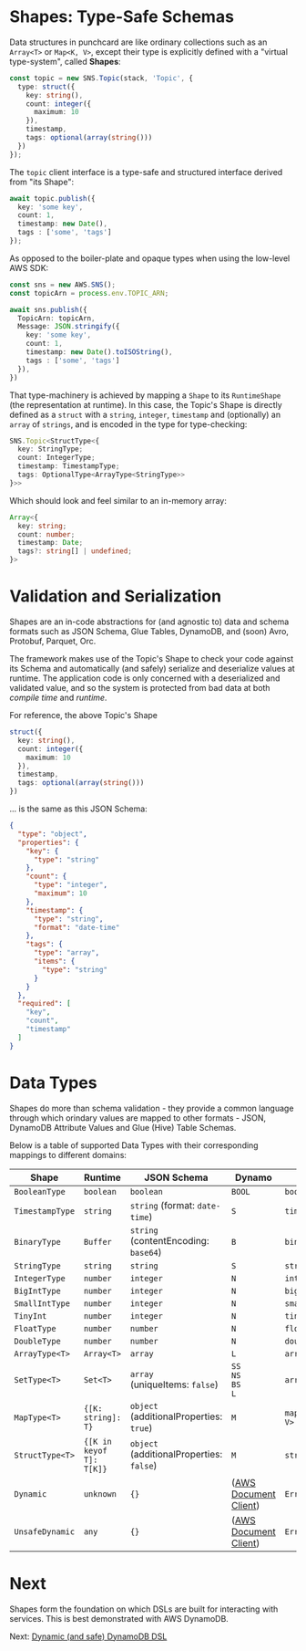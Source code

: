 # Shapes: Type-Safe Schemas

Data structures in punchcard are like ordinary collections such as an `Array<T>` or `Map<K, V>`, except their type is explicitly defined with a "virtual type-system", called **Shapes**:

```ts
const topic = new SNS.Topic(stack, 'Topic', {
  type: struct({
    key: string(),
    count: integer({
      maximum: 10
    }),
    timestamp,
    tags: optional(array(string()))
  })
});
```

The `topic` client interface is a type-safe and structured interface derived from "its Shape":

```ts
await topic.publish({
  key: 'some key',
  count: 1,
  timestamp: new Date(),
  tags : ['some', 'tags']
});
```

As opposed to the boiler-plate and opaque types when using the low-level AWS SDK:

```ts
const sns = new AWS.SNS();
const topicArn = process.env.TOPIC_ARN;

await sns.publish({
  TopicArn: topicArn,
  Message: JSON.stringify({
    key: 'some key',
    count: 1,
    timestamp: new Date().toISOString(),
    tags : ['some', 'tags']
  }),
})
```

That type-machinery is achieved by mapping a `Shape` to its `RuntimeShape` (the representation at runtime). In this case, the Topic's Shape is directly defined as a `struct` with a `string`, `integer`, `timestamp` and (optionally) an `array` of `strings`, and is encoded in the type for type-checking:

```ts
SNS.Topic<StructType<{
  key: StringType;
  count: IntegerType;
  timestamp: TimestampType;
  tags: OptionalType<ArrayType<StringType>>
}>>
```

Which should look and feel similar to an in-memory array:
```ts
Array<{
  key: string;
  count: number;
  timestamp: Date;
  tags?: string[] | undefined;
}>
```

# Validation and Serialization
Shapes are an in-code abstractions for (and agnostic to) data and schema formats such as JSON Schema, Glue Tables, DynamoDB, and (soon) Avro, Protobuf, Parquet, Orc.

The framework makes use of the Topic's Shape to check your code against its Schema and automatically (and safely) serialize and deserialize values at runtime. The application code is only concerned with a deserialized and validated value, and so the system is protected from bad data at both *compile time* and *runtime*.

For reference, the above Topic's Shape
```ts
struct({
  key: string(),
  count: integer({
    maximum: 10
  }),
  timestamp,
  tags: optional(array(string()))
})
```

... is the same as this JSON Schema:

```json
{
  "type": "object",
  "properties": {
    "key": {
      "type": "string"
    },
    "count": {
      "type": "integer",
      "maximum": 10
    },
    "timestamp": {
      "type": "string",
      "format": "date-time"
    },
    "tags": {
      "type": "array",
      "items": {
        "type": "string"
      }
    }
  },
  "required": [
    "key",
    "count",
    "timestamp"
  ]
}
```

# Data Types

Shapes do more than schema validation - they provide a common language through which orindary values are mapped to other formats - JSON, DynamoDB Attribute Values and Glue (Hive) Table Schemas.

Below is a table of supported Data Types with their corresponding mappings to different domains:

| Shape             | Runtime      | JSON Schema       | Dynamo        | Glue       | Usage
|-------------------|--------------|-------------------|---------------|------------|-----------
| `BooleanType`     | `boolean`    | `boolean`         | `BOOL`        | `boolean`  | `boolean`
| `TimestampType`      | `string`     | `string` (format: `date-time`) | `S`           | `timestamp`   | `timestamp`
| `BinaryType`      | `Buffer`     | `string`<br>(contentEncoding: `base64`) | `B`  | `binary` | `binary()`
| `StringType`      | `string`     | `string`          | `S`           | `string`   | `string()`
| `IntegerType`     | `number`     | `integer`         | `N`           | `int`      | `integer()`
| `BigIntType`      | `number`     | `integer`         | `N`           | `bigint`   | `bigint()`
| `SmallIntType`    | `number`     | `integer`         | `N`           | `smallint` | `smallint()`
| `TinyInt`         | `number`     | `integer`         | `N`           | `tinyint`  | `tinyint()`
| `FloatType`       | `number`     | `number`          | `N`           | `float`    | `float()`
| `DoubleType`      | `number`     | `number`          | `N`           | `double`   | `double()`
| `ArrayType<T>`    | `Array<T>`   | `array`           | `L`           | `array`    | `array(string())`
| `SetType<T>`      | `Set<T>`     | `array`<br>(uniqueItems: `false`) | `SS`<br>`NS`<br>`BS`<br>`L` | `array` | `set(string())`
| `MapType<T>`      | `{[K: string]: T}` | `object`<br>(additionalProperties: `true`) | `M` | `map<string, V>` | `map(string())`
| `StructType<T>`   | `{[K in keyof T]: T[K]}` | `object`<br>(additionalProperties: `false`) | `M` | `struct` | `struct({name: string()})`
| `Dynamic`         | `unknown`    | `{}`      | ([AWS Document Client](https://docs.aws.amazon.com/AWSJavaScriptSDK/latest/AWS/DynamoDB/DocumentClient.html)) | `Error` | `dynamic`
| `UnsafeDynamic`     | `any`    | `{}`      | ([AWS Document Client](https://docs.aws.amazon.com/AWSJavaScriptSDK/latest/AWS/DynamoDB/DocumentClient.html)) | `Error` | `unsafeDynamic`

# Next
Shapes form the foundation on which DSLs are built for interacting with services. This is best demonstrated with AWS DynamoDB.

Next: [Dynamic (and safe) DynamoDB DSL](5-dynamodb-dsl.md)